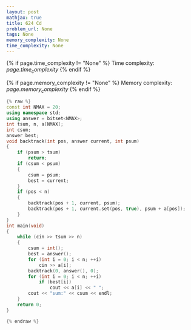 ```yaml
---
layout: post
mathjax: true
title: 624 Cd
problem_url: None
tags: None
memory_complexity: None
time_complexity: None
---
```




{% if page.time_complexity != "None" %}
Time complexity: ${{ page.time_complexity }}$
{% endif %}

{% if page.memory_complexity != "None" %}
Memory complexity: ${{ page.memory_complexity }}$
{% endif %}

```cpp
{% raw %}
const int NMAX = 20;
using namespace std;
using answer = bitset<NMAX>;
int tsum, n, a[NMAX];
int csum;
answer best;
void backtrack(int pos, answer current, int psum)
{
    if (psum > tsum)
        return;
    if (csum < psum)
    {
        csum = psum;
        best = current;
    }
    if (pos < n)
    {
        backtrack(pos + 1, current, psum);
        backtrack(pos + 1, current.set(pos, true), psum + a[pos]);
    }
}
int main(void)
{
    while (cin >> tsum >> n)
    {
        csum = int();
        best = answer();
        for (int i = 0; i < n; ++i)
            cin >> a[i];
        backtrack(0, answer(), 0);
        for (int i = 0; i < n; ++i)
            if (best[i])
                cout << a[i] << " ";
        cout << "sum:" << csum << endl;
    }
    return 0;
}

{% endraw %}
```